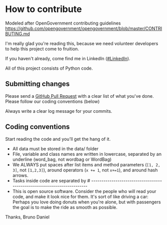 # How to contribute

Modeled after OpenGovernment contributing guidelines https://github.com/opengovernment/opengovernment/blob/master/CONTRIBUTING.md

I'm really glad you're reading this, because we need volunteer developers to help this project come to fruition.

If you haven't already, come find me in LinkedIn ([#LinkedIn](https://www.linkedin.com/in/bruno-daniel-pinheiro-de-oliveira-b4024859/)).

All of this project consists of Python code.

## Submitting changes
Please send a [GitHub Pull Request](https://github.com/brunodpoliveira/twittter-sentiment-analysis/pull/new/main) with a clear list of what you've done. Please follow our coding conventions (below)

Always write a clear log message for your commits.

## Coding conventions

Start reading the code and you'll get the hang of it.

  * All data must be stored in the data/ folder
  * File, variable and class names are written in lowercase, separated by an underline (word_bag, not wordbag or WordBag)
  * We ALWAYS put spaces after list items and method parameters (`[1, 2, 3]`, not `[1,2,3]`), around operators (`x += 1`, not `x+=1`), and around hash arrows.
  * Tasks inside code are separated by # ------------------------------------------------------------------------
  * This is open source software. Consider the people who will read your code, and make it look nice for them. It's sort of like driving a car: Perhaps you love doing donuts when you're alone, but with passengers the goal is to make the ride as smooth as possible.
  
Thanks,
Bruno Daniel
